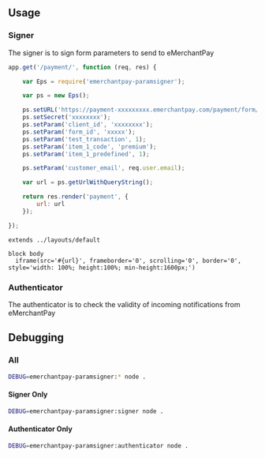 ## Usage

### Signer

The signer is to sign form parameters to send to eMerchantPay

```JavaScript
app.get('/payment/', function (req, res) {

    var Eps = require('emerchantpay-paramsigner');

    var ps = new Eps();

    ps.setURL('https://payment-xxxxxxxxx.emerchantpay.com/payment/form/post');
    ps.setSecret('xxxxxxxx');
    ps.setParam('client_id', 'xxxxxxxx');
    ps.setParam('form_id', 'xxxxx');
    ps.setParam('test_transaction', 1);
    ps.setParam('item_1_code', 'premium');
    ps.setParam('item_1_predefined', 1);

    ps.setParam('customer_email', req.user.email);

    var url = ps.getUrlWithQueryString();

    return res.render('payment', {
        url: url
    });

});
```

```Jade
extends ../layouts/default

block body
  iframe(src='#{url}', frameborder='0', scrolling='0', border='0', style='width: 100%; height:100%; min-height:1600px;')
```

### Authenticator

The authenticator is to check the validity of incoming notifications from eMerchantPay

## Debugging

### All

```Bash
DEBUG=emerchantpay-paramsigner:* node .
```

#### Signer Only

```Bash
DEBUG=emerchantpay-paramsigner:signer node .
```

#### Authenticator Only

```Bash
DEBUG=emerchantpay-paramsigner:authenticator node .
```